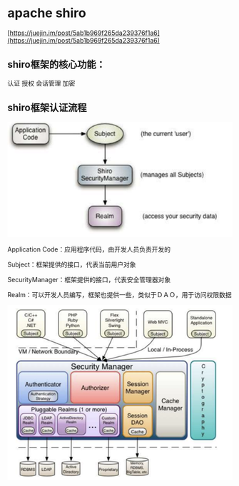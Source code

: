 # apache shiro

[https://juejin.im/post/5ab1b969f265da239376f1a6](https://juejin.im/post/5ab1b969f265da239376f1a6)

## shiro框架的核心功能： 

认证 授权 会话管理 加密

## shiro框架认证流程

![](../../../.gitbook/assets/image%20%28136%29.png)

Application Code：应用程序代码，由开发人员负责开发的 

Subject：框架提供的接口，代表当前用户对象 

SecurityManager：框架提供的接口，代表安全管理器对象

Realm：可以开发人员编写，框架也提供一些，类似于ＤＡＯ，用于访问权限数据

![](../../../.gitbook/assets/image%20%2877%29.png)

